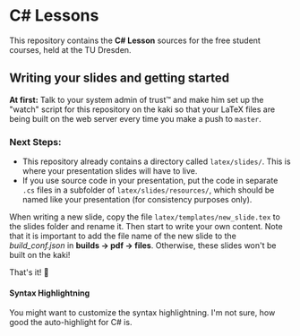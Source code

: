 # C# Lessons

This repository contains the __C# Lesson__ sources for the free student courses, held at the TU Dresden.

<!-- Exercises to go along with the courses can be found [on GitHub pages](http://fsr.github.io/csharp-lessons/) or on the `gh-pages` branch of this repository as Markdown sources. -->


## Writing your slides and getting started

**At first:** Talk to your system admin of trust™ and make him set up the "watch" script for this repository on the kaki so that your LaTeX files are being built on the web server every time you make a push to `master`.

### Next Steps:
- This repository already contains a directory called `latex/slides/`. This is where your presentation slides will have to live.
- If you use source code in your presentation, put the code in separate `.cs` files in a subfolder of `latex/slides/resources/`, which should be named like your presentation (for consistency purposes only).

When writing a new slide, copy the file `latex/templates/new_slide.tex` to the slides folder and rename it. Then start to write your own content. Note that it is important to add the file name of the new slide to the *build_conf.json* in **builds -> pdf -> files**. Otherwise, these slides won't be built on the kaki!

That's it! :tada:


#### Syntax Highlightning
You might want to customize the syntax highlightning. I'm not sure, how good the auto-highlight for C# is.
